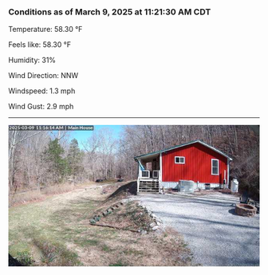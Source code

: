 ### Conditions as of March 9, 2025 at 11:21:30 AM CDT 

Temperature: 58.30 &deg;F

Feels like: 58.30 &deg;F

Humidity: 31%

Wind Direction: NNW

Windspeed: 1.3 mph

Wind Gust: 2.9 mph

---

<img src="./images/latest.jpeg"/>

